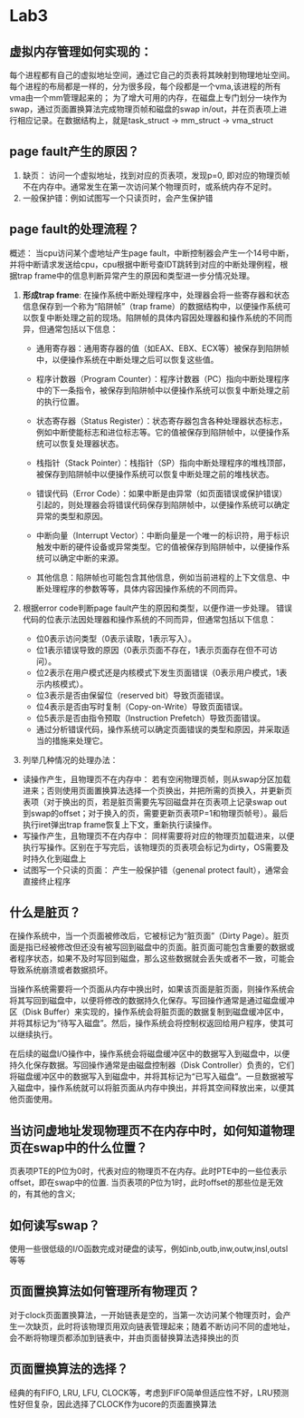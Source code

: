# Lab3
<!-- /TOC -->

<!-- /TOC -->


## 虚拟内存管理如何实现的：

每个进程都有自己的虚拟地址空间，通过它自己的页表将其映射到物理地址空间。每个进程的布局都是一样的，分为很多段，每个段都是一个vma,该进程的所有vma由一个mm管理起来的；
为了增大可用的内存，在磁盘上专门划分一块作为swap，通过页面置换算法完成物理页帧和磁盘的swap in/out，并在页表项上进行相应记录。在数据结构上，就是task_struct -> mm_struct -> vma_struct

## page fault产生的原因？

1. 缺页： 访问一个虚拟地址，找到对应的页表项，发现p=0, 即对应的物理页帧不在内存中。通常发生在第一次访问某个物理页时，或系统内存不足时。
2. 一般保护错：例如试图写一个只读页时，会产生保护错


## page fault的处理流程？
概述： 当cpu访问某个虚地址产生page fault，中断控制器会产生一个14号中断，并将中断请求发送给cpu，cpu根据中断号查IDT跳转到对应的中断处理例程，根据trap frame中的信息判断异常产生的原因和类型进一步分情况处理。

1. **形成trap frame**: 在操作系统中断处理程序中，处理器会将一些寄存器和状态信息保存到一个称为“陷阱帧”（trap frame）的数据结构中，以便操作系统可以恢复中断处理之前的现场。陷阱帧的具体内容因处理器和操作系统的不同而异，但通常包括以下信息：

    - 通用寄存器：通用寄存器的值（如EAX、EBX、ECX等）被保存到陷阱帧中，以便操作系统在中断处理之后可以恢复这些值。

    - 程序计数器（Program Counter）：程序计数器（PC）指向中断处理程序中的下一条指令，被保存到陷阱帧中以便操作系统可以恢复中断处理之前的执行位置。

    - 状态寄存器（Status Register）：状态寄存器包含各种处理器状态标志，例如中断使能标志和进位标志等。它的值被保存到陷阱帧中，以便操作系统可以恢复处理器状态。

    - 栈指针（Stack Pointer）：栈指针（SP）指向中断处理程序的堆栈顶部，被保存到陷阱帧中以便操作系统可以恢复中断处理之前的堆栈状态。

    - 错误代码（Error Code）：如果中断是由异常（如页面错误或保护错误）引起的，则处理器会将错误代码保存到陷阱帧中，以便操作系统可以确定异常的类型和原因。

    - 中断向量（Interrupt Vector）：中断向量是一个唯一的标识符，用于标识触发中断的硬件设备或异常类型。它的值被保存到陷阱帧中，以便操作系统可以确定中断的来源。

    - 其他信息：陷阱帧也可能包含其他信息，例如当前进程的上下文信息、中断处理程序的参数等等，具体内容因操作系统的不同而异。

2. 根据error code判断page fault产生的原因和类型，以便作进一步处理。 错误代码的位表示法因处理器和操作系统的不同而异，但通常包括以下信息：
   - 位0表示访问类型（0表示读取，1表示写入）。
   - 位1表示错误导致的原因（0表示页面不存在，1表示页面存在但不可访问）。
   - 位2表示在用户模式还是内核模式下发生页面错误（0表示用户模式，1表示内核模式）。
   - 位3表示是否由保留位（reserved bit）导致页面错误。
   - 位4表示是否由写时复制（Copy-on-Write）导致页面错误。
   - 位5表示是否由指令预取（Instruction Prefetch）导致页面错误。
   - 通过分析错误代码，操作系统可以确定页面错误的类型和原因，并采取适当的措施来处理它。

3. 列举几种情况的处理办法：
   
  - 读操作产生，且物理页不在内存中： 若有空闲物理页帧，则从swap分区加载进来；否则使用页面置换算法选择一个页换出，并把所需的页换入，并更新页表项（对于换出的页，若是脏页需要先写回磁盘并在页表项上记录swap out到swap的offset；对于换入的页，需要更新页表项P=1和物理页帧号）。最后执行iret弹出trap frame恢复上下文，重新执行读操作。
  - 写操作产生，且物理页不在内存中： 同样需要将对应的物理页加载进来，以便执行写操作。区别在于写完后，该物理页的页表项会标记为dirty，OS需要及时持久化到磁盘上
  - 试图写一个只读的页面： 产生一般保护错（genenal protect fault），通常会直接终止程序 


## 什么是脏页？

在操作系统中，当一个页面被修改后，它被标记为“脏页面”（Dirty Page）。脏页面是指已经被修改但还没有被写回到磁盘中的页面。脏页面可能包含重要的数据或者程序状态，如果不及时写回到磁盘，那么这些数据就会丢失或者不一致，可能会导致系统崩溃或者数据损坏。

当操作系统需要将一个页面从内存中换出时，如果该页面是脏页面，则操作系统会将其写回到磁盘中，以便将修改的数据持久化保存。写回操作通常是通过磁盘缓冲区（Disk Buffer）来实现的，操作系统会将脏页面的数据复制到磁盘缓冲区中，并将其标记为“待写入磁盘”。然后，操作系统会将控制权返回给用户程序，使其可以继续执行。

在后续的磁盘I/O操作中，操作系统会将磁盘缓冲区中的数据写入到磁盘中，以便持久化保存数据。写回操作通常是由磁盘控制器（Disk Controller）负责的，它们将磁盘缓冲区中的数据写入到磁盘中，并将其标记为“已写入磁盘”。一旦数据被写入磁盘中，操作系统就可以将脏页面从内存中换出，并将其空间释放出来，以便其他页面使用。

## 当访问虚地址发现物理页不在内存中时，如何知道物理页在swap中的什么位置？

页表项PTE的P位为0时，代表对应的物理页不在内存。此时PTE中的一些位表示offset，即在swap中的位置.
当页表项的P位为1时，此时offset的那些位是无效的，有其他的含义;

## 如何读写swap？

使用一些很低级的I/O函数完成对硬盘的读写，例如inb,outb,inw,outw,insl,outsl等等

## 页面置换算法如何管理所有物理页？

对于clock页面置换算法，一开始链表是空的，当第一次访问某个物理页时，会产生一次缺页，此时将该物理页用双向链表管理起来；随着不断访问不同的虚地址，会不断将物理页都添加到链表中，并由页面替换算法选择换出的页

## 页面置换算法的选择？

经典的有FIFO, LRU, LFU, CLOCK等，考虑到FIFO简单但适应性不好，LRU预测性好但复杂，因此选择了CLOCK作为ucore的页面置换算法

## 